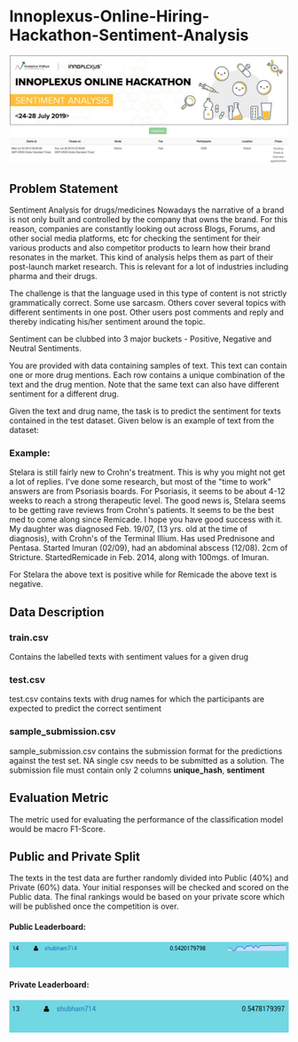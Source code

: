 # Innoplexus-Online-Hiring-Hackathon-Sentiment-Analysis
![](AV_Innoplexus_banner.png)

## Problem Statement
Sentiment Analysis for drugs/medicines
Nowadays the narrative of a brand is not only built and controlled by the company that owns the brand. For this reason, companies are constantly looking out across Blogs, Forums, and other social media platforms, etc for checking the sentiment for their various products and also competitor products to learn how their brand resonates in the market. This kind of analysis helps them as part of their post-launch market research. This is relevant for a lot of industries including pharma and their drugs.
 
The challenge is that the language used in this type of content is not strictly grammatically correct. Some use sarcasm. Others cover several topics with different sentiments in one post. Other users post comments and reply and thereby indicating his/her sentiment around the topic.

Sentiment can be clubbed into 3 major buckets - Positive, Negative and Neutral Sentiments.

You are provided with data containing samples of text. This text can contain one or more drug mentions. Each row contains a unique combination of the text and the drug mention. Note that the same text can also have different sentiment for a different drug.

Given the text and drug name, the task is to predict the sentiment for texts contained in the test dataset. Given below is an example of text from the dataset:

### Example:

Stelara is still fairly new to Crohn's treatment. This is why you might not get a lot of replies. I've done some research, but most of the "time to work" answers are from Psoriasis boards. For Psoriasis, it seems to be about 4-12 weeks to reach a strong therapeutic level. The good news is, Stelara seems to be getting rave reviews from Crohn's patients. It seems to be the best med to come along since Remicade. I hope you have good success with it. My daughter was diagnosed Feb. 19/07, (13 yrs. old at the time of diagnosis), with Crohn's of the Terminal Illium. Has used Prednisone and Pentasa. Started Imuran (02/09), had an abdominal abscess (12/08). 2cm of Stricture. Started ​Remicade in Feb. 2014, along with 100mgs. of Imuran.

For Stelara the above text is ​positive​ while for Remicade the above text is ​negative​.

## Data Description
### train.csv
Contains the labelled texts with sentiment values for a given drug
  
### test.csv
test.csv contains texts with drug names for which the participants are expected to predict the correct sentiment

### sample_submission.csv
sample_submission.csv contains the submission format for the predictions against the test set. NA single csv needs to be submitted as a solution. The submission file must contain only 2 columns __unique_hash__, __sentiment__
 
## Evaluation Metric
The metric used for evaluating the performance of the classification model would be macro F1-Score.

## Public and Private Split
The texts in the test data are further randomly divided into Public (40%) and Private (60%) data.
Your initial responses will be checked and scored on the Public data.
The final rankings would be based on your private score which will be published once the competition is over.

#### Public Leaderboard:
<p align="center">
 <img src="av_public_leaderboard.png">
</p>

#### Private Leaderboard:
<p align="center">
 <img src="av_private_leaderboard.png">
</p>
